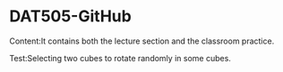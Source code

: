 # DAT505-GitHub
Content:It contains both the lecture section and the classroom practice.

Test:Selecting two cubes to rotate randomly in some cubes.
